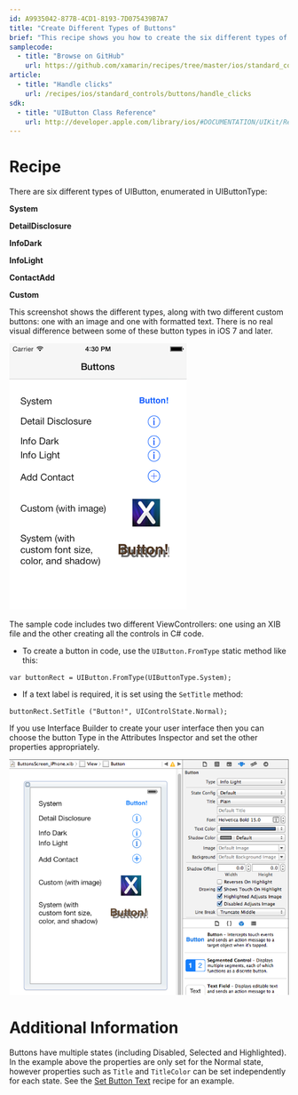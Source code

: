 ```yaml
---
id: A9935042-877B-4CD1-8193-7D075439B7A7
title: "Create Different Types of Buttons"
brief: "This recipe shows you how to create the six different types of UIButton."
samplecode:
  - title: "Browse on GitHub" 
    url: https://github.com/xamarin/recipes/tree/master/ios/standard_controls/buttons/create_different_types_of_buttons/
article:
  - title: "Handle clicks" 
    url: /recipes/ios/standard_controls/buttons/handle_clicks
sdk:
  - title: "UIButton Class Reference" 
    url: http://developer.apple.com/library/ios/#DOCUMENTATION/UIKit/Reference/UIButton_Class/UIButton/UIButton.html
---
```


<a name="Recipe" class="injected"></a>


# Recipe

There are six different types of UIButton, enumerated in UIButtonType:

 **System**

 **DetailDisclosure**

 **InfoDark**

 **InfoLight**

 **ContactAdd**

 **Custom**

This screenshot shows the different types, along with two different custom
buttons: one with an image and one with formatted text. There is no real visual difference between some of these button types in iOS 7 and later.

 [ ![](Images/Buttons1.png)](Images/Buttons1.png)

The sample code includes two different ViewControllers: one using an XIB file
and the other creating all the controls in C# code.

-  To create a button in code, use the `UIButton.FromType` static method like this:


```
var buttonRect = UIButton.FromType(UIButtonType.System);
```

-  If a text label is required, it is set using the `SetTitle` method:


```
buttonRect.SetTitle ("Button!", UIControlState.Normal);
```

If you use Interface Builder to create your user interface then you can
choose the button Type in the Attributes Inspector and set the other properties
appropriately.

 [ ![](Images/Buttons_xib.png)](Images/Buttons_xib.png)

 <a name="Additional_Information" class="injected"></a>


# Additional Information

Buttons have multiple states (including Disabled, Selected and Highlighted).
In the example above the properties are only set for the Normal state, however
properties such as `Title` and `TitleColor` can be set independently for each state.
See the [Set Button Text](/recipes/ios/standard_controls/buttons/set_button_text) recipe for an example.

